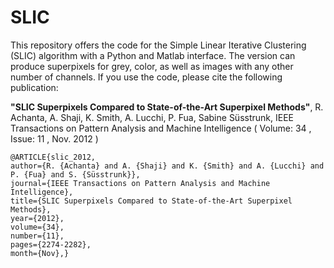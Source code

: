 # SLIC

This repository offers the code for the Simple Linear Iterative Clustering (SLIC) algorithm with a Python and Matlab interface. The version can produce superpixels for grey, color, as well as images with any other number of channels. If you use the code, please cite the following publication:

**"SLIC Superpixels Compared to State-of-the-Art Superpixel Methods"**, R. Achanta, A. Shaji, K. Smith, A. Lucchi, P. Fua, Sabine Süsstrunk, IEEE Transactions on Pattern Analysis and Machine Intelligence ( Volume: 34 , Issue: 11 , Nov. 2012 )

```
@ARTICLE{slic_2012,
author={R. {Achanta} and A. {Shaji} and K. {Smith} and A. {Lucchi} and P. {Fua} and S. {Süsstrunk}},
journal={IEEE Transactions on Pattern Analysis and Machine Intelligence},
title={SLIC Superpixels Compared to State-of-the-Art Superpixel Methods},
year={2012},
volume={34},
number={11},
pages={2274-2282},
month={Nov},}
```

